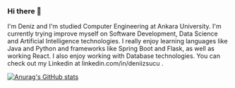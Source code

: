 ### Hi there 👋

I'm Deniz and I'm studied Computer Engineering at Ankara University. I'm currently trying improve myself on Software Development, Data Science and Artificial Intelligence technologies. I really enjoy learning languages like Java and Python and frameworks like Spring Boot and Flask, as well as working React. I also enjoy working with Database technologies. You can check out my Linkedin at linkedin.com/in/deniizsucu .

[![Anurag's GitHub stats](https://github-readme-stats.vercel.app/api?username=denizsucu)](https://github.com/anuraghazra/github-readme-stats)
